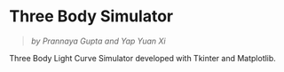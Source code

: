 # Three Body Simulator
> _by Prannaya Gupta and Yap Yuan Xi_

Three Body Light Curve Simulator developed with Tkinter and Matplotlib.
